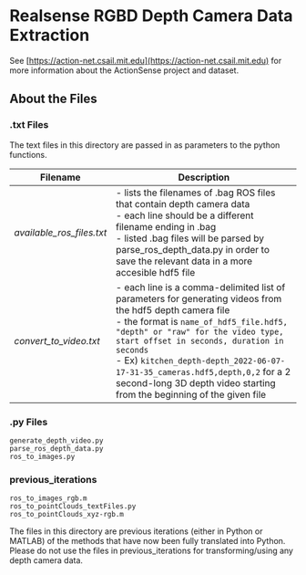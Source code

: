 
# Realsense RGBD Depth Camera Data Extraction

See [https://action-net.csail.mit.edu](https://action-net.csail.mit.edu) for more information about the ActionSense project and dataset.

## About the Files

### .txt Files
The text files in this directory are passed in as parameters to the python functions.

| Filename      | Description |
| ------------- | ----------- |
| *available_ros_files.txt* | - lists the filenames of .bag ROS files that contain depth camera data<br>- each line should be a different filename ending in .bag<br> - listed .bag files will be parsed by parse_ros_depth_data.py in order to save the relevant data in a more accesible hdf5 file|
| *convert_to_video.txt*   | - each line is a comma-delimited list of parameters for generating videos from the hdf5 depth camera file <br> - the format is ```name_of_hdf5_file.hdf5, "depth" or "raw" for the video type, start offset in seconds, duration in seconds``` <br> - Ex) ```kitchen_depth-depth_2022-06-07-17-31-35_cameras.hdf5,depth,0,2``` for a 2 second-long 3D depth video starting from the beginning of the given file


### .py Files
```
generate_depth_video.py
parse_ros_depth_data.py
ros_to_images.py
```


### previous_iterations
```
ros_to_images_rgb.m
ros_to_pointClouds_textFiles.py
ros_to_pointClouds_xyz-rgb.m
```
The files in this directory are previous iterations (either in Python or MATLAB) of the methods that have now been fully translated into Python. Please do not use the files in previous_iterations for transforming/using any depth camera data.
